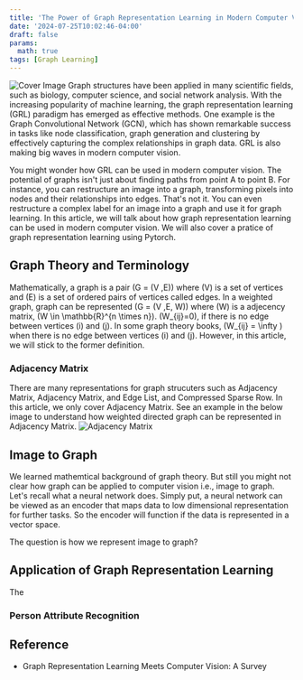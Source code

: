 ```yaml
---
title: 'The Power of Graph Representation Learning in Modern Computer Vision'
date: '2024-07-25T10:02:46-04:00'
draft: false
params:
  math: true
tags: [Graph Learning]
---
```


![Cover Image](/images/2024-07-25_GCN/cover.png)
Graph structures have been applied in many scientific fields, such as biology, computer science, and social network analysis. With the increasing popularity of machine learning, the graph representation learning (GRL) paradigm has emerged as effective methods. One example is the Graph Convolutional Network (GCN), which has shown remarkable success in tasks like node classification, graph generation and clustering by effectively capturing the complex relationships in graph data. GRL is also making big waves in modern computer vision. 

You might wonder how GRL can be used in modern computer vision. The potential of graphs isn't just about finding paths from point A to point B. For instance, you can restructure an image into a graph, transforming pixels into nodes and their relationships into edges. That's not it. You can even restructure a complex label for an image into a graph and use it for graph learning. In this article, we will talk about how graph representation learning can be used in modern computer vision. We will also cover a pratice of graph representation learning using Pytorch. 

## Graph Theory and Terminology
Mathematically, a graph is a pair \(G = (V ,E)\) where \(V\) is a set of vertices and \(E\) is a set of ordered pairs of vertices called edges. In a weighted graph, graph can be represented \(G = (V ,E, W)\) where \(W\) is a adjecency matrix, \(W \in \mathbb{R}^{n \times n}\). \(W_{ij}=0\), if there is no edge between vertices \(i\) and \(j\). In some graph theory books, \(W_{ij} = \infty \) when there is no edge between vertices \(i\) and \(j\). However, in this article, we will stick to the former definition. 

### Adjacency Matrix
There are many representations for graph strucuters such as Adjacency Matrix, Adjacency Matrix, and Edge List, and Compressed Sparse Row. In this article, we only cover Adjacency Matrix. See an example in the below image to understand how weighted directed graph can be represented in Adjacency Matrix.
![Adjacency Matrix](/images/2024-07-25_GCN/adjscency_matrix.png)

## Image to Graph
We learned mathemtical background of graph theory. But still you might not clear how graph can be applied to computer vision i.e., image to graph. Let's recall what a neural network does. Simply put, a neural network can be viewed as an encoder that maps data to low dimensional representation for further tasks. So the encoder will function if the data is represented in a vector space.

The question is how we represent image to graph?

## Application of Graph Representation Learning
The 
### Person Attribute Recognition
<!-- Visual-Semantic Graph Reasoning for Pedestrian Attribute Recognition -->

## Reference
- Graph Representation Learning Meets Computer Vision: A Survey